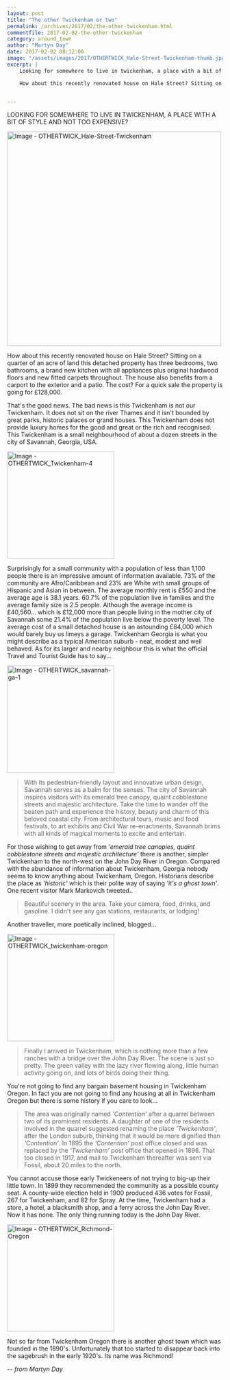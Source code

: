 ```yaml
---
layout: post
title: "The other Twickenham or two"
permalink: /archives/2017/02/the-other-twickenham.html
commentfile: 2017-02-02-the-other-twickenham
category: around_town
author: "Martyn Day"
date: 2017-02-02 08:12:00
image: "/assets/images/2017/OTHERTWICK_Hale-Street-Twickenham-thumb.jpg"
excerpt: |
    Looking for somewhere to live in twickenham, a place with a bit of style and not too expensive?

    How about this recently renovated house on Hale Street? Sitting on a quarter of an acre of land this detached property has three bedrooms, two bathrooms, a brand new kitchen with all appliances plus original hardwood floors and new fitted carpets throughout.  The house also benefits from a carport to the exterior and a patio. The cost? For a quick sale the property is going for &pound;128,000.


---
```


<div markdown="1" class="box">
LOOKING FOR SOMEWHERE TO LIVE IN TWICKENHAM, A PLACE WITH A BIT OF STYLE AND NOT TOO EXPENSIVE?

<a href="/assets/images/2017/OTHERTWICK_Hale-Street-Twickenham.jpg" title="Click for a larger image"><img src="/assets/images/2017/OTHERTWICK_Hale-Street-Twickenham.jpg" width="500" alt="Image - OTHERTWICK_Hale-Street-Twickenham"  class="photo center"/></a>

How about this recently renovated house on Hale Street? Sitting on a quarter of an acre of land this detached property has three bedrooms, two bathrooms, a brand new kitchen with all appliances plus original hardwood floors and new fitted carpets throughout. The house also benefits from a carport to the exterior and a patio. The cost? For a quick sale the property is going for £128,000.

</div>
That's the good news. The bad news is this Twickenham is not our Twickenham. It does not sit on the river Thames and it isn't bounded by great parks, historic palaces or grand houses. This Twickenham does not provide luxury homes for the good and great or the rich and recognised. This Twickenham is a small neighbourhood of about a dozen streets in the city of Savannah, Georgia, USA.

<a href="/assets/images/2017/OTHERTWICK_Twickenham-4.jpg" title="Click for a larger image"><img src="/assets/images/2017/OTHERTWICK_Twickenham-4-thumb.jpg" width="250" alt="Image - OTHERTWICK_Twickenham-4"  class="photo right"/></a>

Surprisingly for a small community with a population of less than 1,100 people there is an impressive amount of information available. 73% of the community are Afro/Caribbean and 23% are White with small groups of Hispanic and Asian in between. The average monthly rent is £550 and the average age is 38.1 years. 60.7% of the population live in families and the average family size is 2.5 people. Although the average income is £40,560... which is £12,000 more than people living in the mother city of Savannah some 21.4% of the population live below the poverty level. The average cost of a small detached house is an astounding £84,000 which would barely buy us limeys a garage. Twickenham Georgia is what you might describe as a typical American suburb - neat, modest and well behaved. As for its larger and nearby neighbour this is what the official Travel and Tourist Guide has to say...

<a href="/assets/images/2017/OTHERTWICK_savannah-ga-1.jpg" title="Click for a larger image"><img src="/assets/images/2017/OTHERTWICK_savannah-ga-1-thumb.jpg" width="250" alt="Image - OTHERTWICK_savannah-ga-1"  class="photo right"/></a>

> With its pedestrian-friendly layout and innovative urban design, Savannah serves as a balm for the senses. The city of Savannah inspires visitors with its emerald tree canopy, quaint cobblestone streets and majestic architecture. Take the time to wander off the beaten path and experience the history, beauty and charm of this beloved coastal city. From architectural tours, music and food festivals, to art exhibits and Civil War re-enactments, Savannah brims with all kinds of magical moments to excite and entertain.

For those wishing to get away from <em>'emerald tree canopies, quaint cobblestone streets and majestic architecture'</em> there is another, simpler Twickenham to the north-west on the John Day River in Oregon. Compared with the abundance of information about Twickenham, Georgia nobody seems to know anything about Twickenham, Oregon. Historians describe the place as <em>'historic'</em> which is their polite way of saying <em>'it's a ghost town'</em>. One recent visitor Mark Markovich tweeted..

> Beautiful scenery in the area. Take your camera, food, drinks, and gasoline. I didn't see any gas stations, restaurants, or lodging!

Another traveller, more poetically inclined, blogged...

<a href="/assets/images/2017/OTHERTWICK_twickenham-oregon.jpg" title="Click for a larger image"><img src="/assets/images/2017/OTHERTWICK_twickenham-oregon-thumb.jpg" width="250" alt="Image - OTHERTWICK_twickenham-oregon"  class="photo right"/></a>

> Finally I arrived in Twickenham, which is nothing more than a few ranches with a bridge over the John Day River. The scene is just so pretty. The green valley with the lazy river flowing along, little human activity going on, and lots of birds doing their thing.

You're not going to find any bargain basement housing in Twickenham Oregon. In fact you are not going to find any housing at all in Twickenham Oregon but there is some history if you care to look...

> The area was originally named <em>'Contention'</em> after a quarrel between two of its prominent residents. A daughter of one of the residents involved in the quarrel suggested renaming the place <em>'Twickenham'</em>, after the London suburb, thinking that it would be more dignified than <em>'Contention'</em>. In 1895 the <em>'Contention'</em> post office closed and was replaced by the <em>'Twickenham'</em> post office that opened in 1896. That too closed in 1917, and mail to Twickenham thereafter was sent via Fossil, about 20 miles to the north.

You cannot accuse those early Twickeneers of not trying to big-up their little town. In 1899 they recommended the community as a possible county seat. A county-wide election held in 1900 produced 436 votes for Fossil, 267 for Twickenham, and 82 for Spray. At the time, Twickenham had a store, a hotel, a blacksmith shop, and a ferry across the John Day River. Now it has none. The only thing running today is the John Day River.

<div markdown="1" class="box">
<a href="/assets/images/2017/OTHERTWICK_Richmond-Oregon.jpg" title="Click for a larger image"><img src="/assets/images/2017/OTHERTWICK_Richmond-Oregon-thumb.jpg" width="250" alt="Image - OTHERTWICK_Richmond-Oregon"  class="photo left"/></a>

Not so far from Twickenham Oregon there is another ghost town which was founded in the 1890's. Unfortunately that too started to disappear back into the sagebrush in the early 1920's. Its name was Richmond!

</div>
<cite>-- from Martyn Day</cite>
